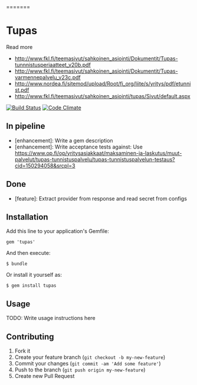 =======
# Tupas

Read more
- http://www.fkl.fi/teemasivut/sahkoinen_asiointi/Dokumentit/Tupas-tunnnistusperiaatteet_v20b.pdf
- http://www.fkl.fi/teemasivut/sahkoinen_asiointi/Dokumentit/Tupas-varmennepalvelu_v23c.pdf
- http://www.nordea.fi/sitemod/upload/Root/fi_org/liite/s/yritys/pdf/etunnist.pdf
- http://www.fkl.fi/teemasivut/sahkoinen_asiointi/tupas/Sivut/default.aspx

[![Build Status](https://secure.travis-ci.org/jaakkos/tupas.png?branch=master)](http://travis-ci.org/jaakkos/tupas)
[![Code Climate](https://codeclimate.com/badge.png)](https://codeclimate.com/github/jaakkos/tupas)

## In pipeline
 - [enhancement]: Write a gem description
 - [enhancement]: Write acceptance tests against:
  Use https://www.op.fi/op/yritysasiakkaat/maksaminen-ja-laskutus/muut-palvelut/tupas-tunnistuspalvelu/tupas-tunnistuspalvelun-testaus?cid=150294058&srcpl=3


## Done

 - [feature]: Extract provider from response and read secret from configs

## Installation

Add this line to your application's Gemfile:

    gem 'tupas'

And then execute:

    $ bundle

Or install it yourself as:

    $ gem install tupas

## Usage

TODO: Write usage instructions here

## Contributing

1. Fork it
2. Create your feature branch (`git checkout -b my-new-feature`)
3. Commit your changes (`git commit -am 'Add some feature'`)
4. Push to the branch (`git push origin my-new-feature`)
5. Create new Pull Request
